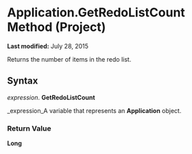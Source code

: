 
# Application.GetRedoListCount Method (Project)

 **Last modified:** July 28, 2015

 Returns the number of items in the redo list.

## Syntax

 _expression_. **GetRedoListCount**

 _expression_A variable that represents an  **Application** object.


### Return Value

 **Long**

